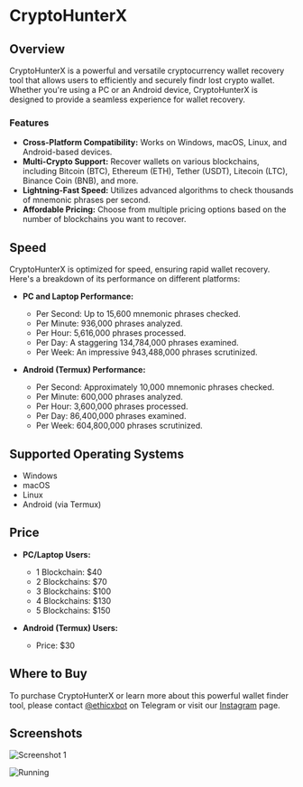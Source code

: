 # CryptoHunterX

## Overview

CryptoHunterX is a powerful and versatile cryptocurrency wallet recovery tool that allows users to efficiently and securely findr lost crypto wallet. Whether you're using a PC or an Android device, CryptoHunterX is designed to provide a seamless experience for wallet recovery. 

### Features

- **Cross-Platform Compatibility:** Works on Windows, macOS, Linux, and Android-based devices.
- **Multi-Crypto Support:** Recover wallets on various blockchains, including Bitcoin (BTC), Ethereum (ETH), Tether (USDT), Litecoin (LTC), Binance Coin (BNB), and more.
- **Lightning-Fast Speed:** Utilizes advanced algorithms to check thousands of mnemonic phrases per second.
- **Affordable Pricing:** Choose from multiple pricing options based on the number of blockchains you want to recover.

## Speed

CryptoHunterX is optimized for speed, ensuring rapid wallet recovery. Here's a breakdown of its performance on different platforms:

- **PC and Laptop Performance:**
  - Per Second: Up to 15,600 mnemonic phrases checked.
  - Per Minute: 936,000 phrases analyzed.
  - Per Hour: 5,616,000 phrases processed.
  - Per Day: A staggering 134,784,000 phrases examined.
  - Per Week: An impressive 943,488,000 phrases scrutinized.

- **Android (Termux) Performance:**
  - Per Second: Approximately 10,000 mnemonic phrases checked.
  - Per Minute: 600,000 phrases analyzed.
  - Per Hour: 3,600,000 phrases processed.
  - Per Day: 86,400,000 phrases examined.
  - Per Week: 604,800,000 phrases scrutinized.

## Supported Operating Systems

- Windows
- macOS
- Linux
- Android (via Termux)

## Price

- **PC/Laptop Users:**
  - 1 Blockchain: $40
  - 2 Blockchains: $70
  - 3 Blockchains: $100
  - 4 Blockchains: $130
  - 5 Blockchains: $150

- **Android (Termux) Users:**
  - Price: $30

## Where to Buy

To purchase CryptoHunterX or learn more about this powerful wallet finder tool, please contact [@ethicxbot](https://telegram.me/ethicxbot) on Telegram or visit our [Instagram](https://instagram.com/haxorlex) page.


## Screenshots

![Screenshot 1](https://i.ibb.co/SdNb1Nb/IMG-20230925-224721-611.png)

![Running](https://s6.gifyu.com/images/S4rvM.gif)
